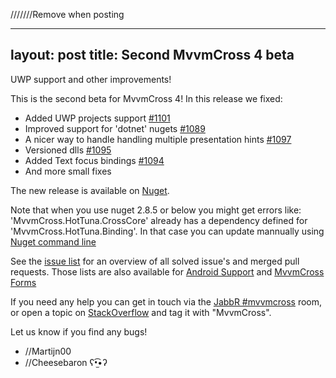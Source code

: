 ///////Remove when posting

---
layout: post
title: Second MvvmCross 4 beta
---

UWP support and other improvements!

This is the second beta for MvvmCross 4! In this release we fixed:

- Added UWP projects support [#1101](https://github.com/MvvmCross/MvvmCross/pull/1101)
- Improved support for 'dotnet' nugets [#1089](https://github.com/MvvmCross/MvvmCross/pull/1089)
- A nicer way to handle handling multiple presentation hints [#1097](https://github.com/MvvmCross/MvvmCross/pull/1097)
- Versioned dlls [#1095](https://github.com/MvvmCross/MvvmCross/pull/1095)
- Added Text focus bindings [#1094](https://github.com/MvvmCross/MvvmCross/pull/1094)
- And more small fixes

The new release is available on [Nuget](https://www.nuget.org/packages?q=mvvmcross).

Note that when you use nuget 2.8.5 or below you might get errors like: 'MvvmCross.HotTuna.CrossCore' already has a dependency defined for 'MvvmCross.HotTuna.Binding'.
In that case you can update mannually using [Nuget command line](https://github.com/MvvmCross/MvvmCross/issues/1088#issuecomment-130408367)

See the [issue list](https://github.com/MvvmCross/MvvmCross/issues?q=milestone%3A4.0.0+is%3Aclosed) for an overview of all solved issue's and merged pull requests.
Those lists are also available for [Android Support](https://github.com/MvvmCross/MvvmCross-AndroidSupport/issues?q=milestone%3A4.0.0+is%3Aclosed) and [MvvmCross Forms](https://github.com/MvvmCross/MvvmCross-Forms/issues?q=milestone%3A4.0.0+is%3Aclosed)

If you need any help you can get in touch via the [JabbR #mvvmcross](https://jabbr.net/#/rooms/mvvmcross) room, or open a topic on [StackOverflow](http://stackoverflow.com/questions/new/mvvmcross) and tag it with "MvvmCross".

Let us know if you find any bugs!

- //Martijn00
- //Cheesebaron ʕ•̫͡•ʔ
